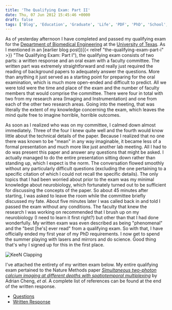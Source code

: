 ```yaml
---
title: 'The Qualifying Exam: Part II'
date: Thu, 07 Jun 2012 15:45:46 +0000
draft: false
tags: ['Blog', 'Education', 'Graduate', 'Life', 'PDF', 'PhD', 'School', 'Science', 'UT', 'Writing']
---
```


As of yesterday afternoon I have completed and passed my qualifying exam for the [Department of Biomedical Engineering](https://www.bme.utexas.edu/) at the [University of Texas](https://www.utexas.edu/). As I mentioned in an [earlier blog post]({{< relref "the-qualifying-exam-part-i" >}} "The Qualifying Exam: Part I"), the qualifying exam consists of two parts: a written response and an oral exam with a faculty committee. The written part was extremely straightforward and really just required the reading of background papers to adequately answer the questions. More than anything it just served as a starting point for preparing for the oral examination, which is much more open-ended and difficult to predict. All we were told were the time and place of the exam and the number of faculty members that would comprise the committee. There were four in total with two from my research area (Imaging and Instrumentation) and one from each of the other two research areas. Going into the meeting, that was literally the extent of my knowledge concerning the exam, which leaves the mind quite free to imagine horrible, horrible outcomes.

As soon as I realized who was on my committee, I calmed down almost immediately. Three of the four I knew quite well and the fourth would know little about the technical details of the paper. Because I realized that no one there was known to be "mean" in any way imaginable, it became less of a formal presentation and much more like just another lab meeting. All I had to do was present this paper and answer any questions that might be asked. I actually managed to do the entire presentation sitting down rather than standing up, which I expect is the norm. The conversation flowed smoothly without any particularly difficult questions (excluding the one pertaining to a specific citation of which I could not recall the specific details). The only topics that I had been worried about prior to the exam was my minimal knowledge about neurobiology, which fortunately turned out to be sufficient for discussing the concepts of the paper. So about 45 minutes after starting, I was asked to leave the room while the committee briefly discussed my fate. About five minutes later I was called back in and told I passed the exam without any conditions. The faculty that knew the research I was working on recommended that I brush up on my neurobiology (I need to learn it first right?) but other than that I had done wonderfully. My written exam was even described as being "phenomenal" and the "best \[he's\] ever read" from a qualifying exam. So with that, I have officially ended my first year of my PhD requirements. I now get to spend the summer playing with lasers and mirrors and do science. Good thing that's why I signed up for this in the first place.

![KeeN Clapping](https://i.imgur.com/GAuaS.gif)

I've attached the entirety of my written exam below. My entire qualifying exam pertained to the Nature Methods paper [_Simultaneous two-photon calcium imaging at different depths with spatiotemporal multiplexing_](https://doi.org/10.1038/nmeth.1552) by Adrian Cheng, _et al_. A complete list of references can be found at the end of the written response.

* [Questions](Questions.pdf)
* [Written Response](SullenderQualifying.pdf)